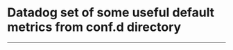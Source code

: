 # Datadog set of some useful default metrics from conf.d directory
-------------------------------------------------------------------
